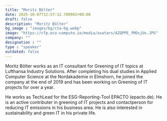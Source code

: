 ```yaml
---
title: "Moritz Bölter"
date: 2025-10-07T12:57:12.700902+00:00
draft: false
description: "Moritz Bölter"
bg_image : "images/bg/cta-bg.webp"
image: "https://cfp.eco-compute.io/media/avatars/AZQPPE_fMOsjUx.JPG"
company: ""
designation : ""
type : "speaker"
outdated: false
---
```


Moritz Bölter works as an IT consultant for Greening of IT topics at Lufthansa Industry Solutions. After completing his dual studies in Applied Computer Science at the Nordakademie in Elmshorn, he joined the company at the end of 2019 and has been working on Greening of IT projects for over a year.

He works as TechLead for the ESG-Reporting-Tool EPACTO (epacto.de).
He is an active contributer in greening of IT projects and contactperson for reducing IT emissions in his business area. He is also interested in sustainability and green IT in his private life.
